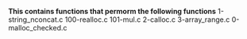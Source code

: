 __This contains functions that permorm the following functions__
1-string_nconcat.c
100-realloc.c
101-mul.c
2-calloc.c
3-array_range.c
0-malloc_checked.c
